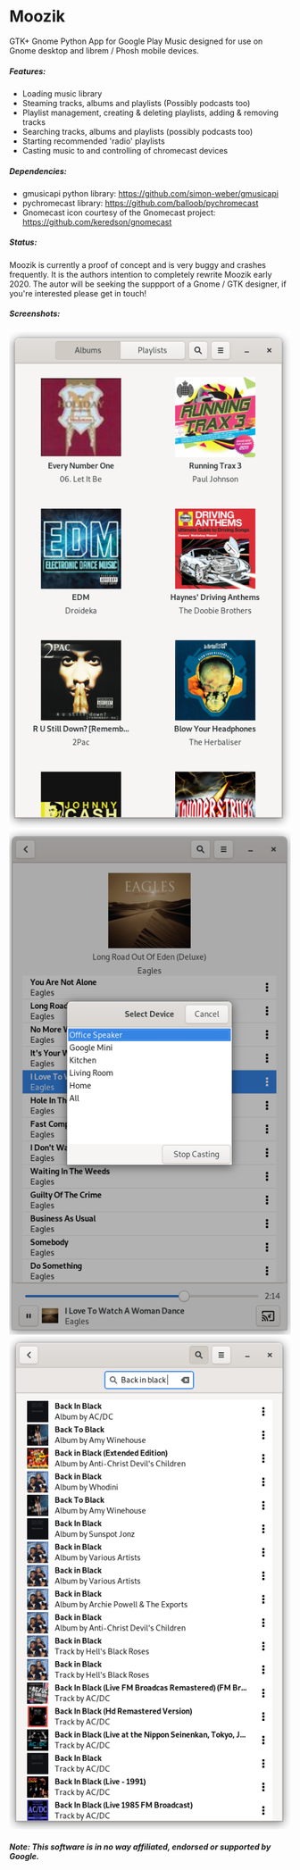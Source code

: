 # Moozik

GTK+ Gnome Python App for Google Play Music designed for use on Gnome desktop and librem / Phosh mobile devices.

##### Features:

- Loading music library
- Steaming tracks, albums and playlists (Possibly podcasts too)
- Playlist management, creating & deleting playlists, adding & removing tracks
- Searching tracks, albums and playlists (possibly podcasts too)
- Starting recommended 'radio' playlists
- Casting music to and controlling of chromecast devices

##### Dependencies:

- gmusicapi python library: https://github.com/simon-weber/gmusicapi
- pychromecast library: https://github.com/balloob/pychromecast
- Gnomecast icon courtesy of the Gnomecast project: https://github.com/keredson/gnomecast

##### Status:
Moozik is currently a proof of concept and is very buggy and crashes frequently. It is the authors intention to completely rewrite Moozik early 2020. The autor will be seeking the suppport of a Gnome / GTK designer, if you're interested please get in touch! 

##### Screenshots:

![alt text](https://github.com/dubstar-04/Moozik/blob/master/Screenshots/Moozik-Albums.png)
![alt text](https://github.com/dubstar-04/Moozik/blob/master/Screenshots/Moozik-Casting.png)
![alt text](https://github.com/dubstar-04/Moozik/blob/master/Screenshots/Moozik-Search.png)

##### Note: This software is in no way affiliated, endorsed or supported by Google. 

